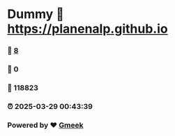 # Dummy :link: https://planenalp.github.io 
### :page_facing_up: [8](https://planenalp.github.io/tag.html) 
### :speech_balloon: 0 
### :hibiscus: 118823 
### :alarm_clock: 2025-03-29 00:43:39 
### Powered by :heart: [Gmeek](https://github.com/Meekdai/Gmeek)
